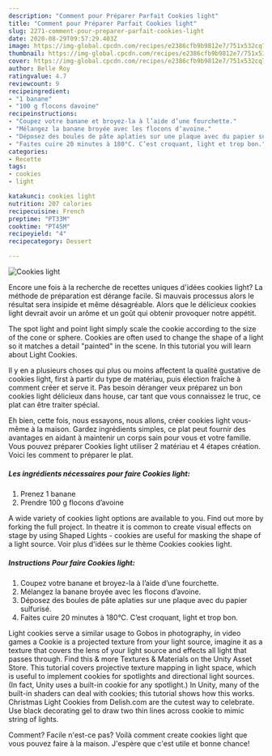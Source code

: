 ```yaml
---
description: "Comment pour Préparer Parfait Cookies light"
title: "Comment pour Préparer Parfait Cookies light"
slug: 2271-comment-pour-preparer-parfait-cookies-light
date: 2020-08-29T09:57:29.403Z
image: https://img-global.cpcdn.com/recipes/e2386cfb9b9812e7/751x532cq70/cookies-light-photo-principale-de-la-recette.jpg
thumbnail: https://img-global.cpcdn.com/recipes/e2386cfb9b9812e7/751x532cq70/cookies-light-photo-principale-de-la-recette.jpg
cover: https://img-global.cpcdn.com/recipes/e2386cfb9b9812e7/751x532cq70/cookies-light-photo-principale-de-la-recette.jpg
author: Belle Roy
ratingvalue: 4.7
reviewcount: 9
recipeingredient:
- "1 banane"
- "100 g flocons davoine"
recipeinstructions:
- "Coupez votre banane et broyez-la à l’aide d’une fourchette."
- "Mélangez la banane broyée avec les flocons d’avoine."
- "Déposez des boules de pâte aplaties sur une plaque avec du papier sulfurisé."
- "Faites cuire 20 minutes à 180°C. C’est croquant, light et trop bon."
categories:
- Recette
tags:
- cookies
- light

katakunci: cookies light 
nutrition: 207 calories
recipecuisine: French
preptime: "PT33M"
cooktime: "PT45M"
recipeyield: "4"
recipecategory: Dessert

---
```



![Cookies light](https://img-global.cpcdn.com/recipes/e2386cfb9b9812e7/751x532cq70/cookies-light-photo-principale-de-la-recette.jpg)

Encore une fois à la recherche de recettes uniques d'idées cookies light? La méthode de préparation est dérange facile. Si mauvais processus alors le résultat sera insipide et même désagréable. Alors que le délicieux cookies light devrait avoir un arôme et un goût qui obtenir provoquer notre appétit.

The spot light and point light simply scale the cookie according to the size of the cone or sphere. Cookies are often used to change the shape of a light so it matches a detail &#34;painted&#34; in the scene. In this tutorial you will learn about Light Cookies.

Il y en a plusieurs choses qui plus ou moins affectent la qualité gustative de cookies light, first à partir du type de matériau, puis élection fraîche à comment créer et serve it. Pas besoin déranger veux préparez un bon cookies light délicieux dans house, car tant que vous connaissez le truc, ce plat can être traiter spécial.


Eh bien, cette fois, nous essayons, nous allons, créer cookies light vous-même à la maison. Gardez ingrédients simples, ce plat peut fournir des avantages en aidant à maintenir un corps sain pour vous et votre famille. Vous pouvez préparer Cookies light utiliser 2 matériau et 4 étapes création. Voici les comment to préparer le plat.

<!--inarticleads1-->

##### Les ingrédients nécessaires pour faire Cookies light:

1. Prenez 1 banane
1. Prendre 100 g flocons d’avoine


A wide variety of cookies light options are available to you. Find out more by forking the full project. In theatre it is common to create visual effects on stage by using Shaped Lights - cookies are useful for masking the shape of a light source. Voir plus d&#39;idées sur le thème Cookies cookies light. 

<!--inarticleads2-->

##### Instructions Pour faire Cookies light:

1. Coupez votre banane et broyez-la à l’aide d’une fourchette.
1. Mélangez la banane broyée avec les flocons d’avoine.
1. Déposez des boules de pâte aplaties sur une plaque avec du papier sulfurisé.
1. Faites cuire 20 minutes à 180°C. C’est croquant, light et trop bon.


Light cookies serve a similar usage to Gobos in photography, in video games a Cookie is a projected texture from your light source, imagine it as a texture that covers the lens of your light source and effects all light that passes through. Find this &amp; more Textures &amp; Materials on the Unity Asset Store. This tutorial covers projective texture mapping in light space, which is useful to implement cookies for spotlights and directional light sources. (In fact, Unity uses a built-in cookie for any spotlight.) In Unity, many of the built-in shaders can deal with cookies; this tutorial shows how this works. Christmas Light Cookies from Delish.com are the cutest way to celebrate. Use black decorating gel to draw two thin lines across cookie to mimic string of lights. 


Comment? Facile n'est-ce pas? Voilà comment create cookies light que vous pouvez faire à la maison. J'espère que c'est utile et bonne chance!
